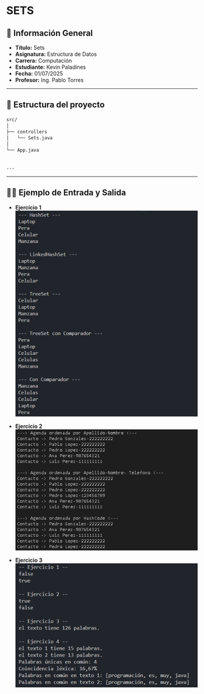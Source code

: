 # SETS

## 📌 Información General

- **Título:** Sets
- **Asignatura:** Estructura de Datos
- **Carrera:** Computación
- **Estudiante:** Kevin Paladines
- **Fecha:** 01/07/2025
- **Profesor:** Ing. Pablo Torres

---

## 🧩 Estructura del proyecto
    src/
    │
    ├── controllers
    │   └── Sets.java
    │
    └── App.java


    ---

---
## 🧑‍💻 Ejemplo de Entrada y Salida
- **Ejercicio 1**
![alt text](image.png)

- **Ejercicio 2**
![alt text](image-1.png)

- **Ejercicio 3**
![alt text](image-2.png)